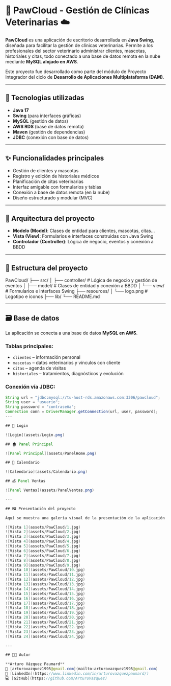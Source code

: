 # 🐾 PawCloud - Gestión de Clínicas Veterinarias ☁️

**PawCloud** es una aplicación de escritorio desarrollada en **Java Swing**, diseñada para facilitar la gestión de clínicas veterinarias. Permite a los profesionales del sector veterinario administrar clientes, mascotas, historiales y citas, todo conectado a una base de datos remota en la nube mediante **MySQL alojado en AWS**.

Este proyecto fue desarrollado como parte del módulo de Proyecto Integrador del ciclo de **Desarrollo de Aplicaciones Multiplataforma (DAM)**.

---

## 🚀 Tecnologías utilizadas

- **Java 17**
- **Swing** (para interfaces gráficas)
- **MySQL** (gestión de datos)
- **AWS RDS** (base de datos remota)
- **Maven** (gestión de dependencias)
- **JDBC** (conexión con base de datos)

---

## ✨ Funcionalidades principales

- Gestión de clientes y mascotas
- Registro y edición de historiales médicos
- Planificación de citas veterinarias
- Interfaz amigable con formularios y tablas
- Conexión a base de datos remota (en la nube)
- Diseño estructurado y modular (MVC)

---

## 🧱 Arquitectura del proyecto

- **Modelo (Model)**: Clases de entidad para clientes, mascotas, citas...
- **Vista (View)**: Formularios e interfaces construidas con Java Swing
- **Controlador (Controller)**: Lógica de negocio, eventos y conexión a BBDD

---

## 📁 Estructura del proyecto

PawCloud/ ├── src/ │ ├── controller/ # Lógica de negocio y gestión de eventos │ ├── model/ # Clases de entidad y conexión a BBDD │ └── view/ # Formularios e interfaces Swing ├── resources/ │ └── logo.png # Logotipo e íconos ├── lib/  └── README.md

---

## 🗃️ Base de datos

La aplicación se conecta a una base de datos **MySQL en AWS**.

### Tablas principales:
- `clientes` – información personal
- `mascotas` – datos veterinarios y vínculos con cliente
- `citas` – agenda de visitas
- `historiales` – tratamientos, diagnósticos y evolución

### Conexión vía JDBC:

```java
String url = "jdbc:mysql://tu-host-rds.amazonaws.com:3306/pawcloud";
String user = "usuario";
String password = "contraseña";
Connection conn = DriverManager.getConnection(url, user, password);
---

## 🔐 Login

![Login](assets/Login.png)

## 🏠 Panel Principal

![Panel Principal](assets/PanelHome.png)

## 📅 Calendario

![Calendario](assets/Calendario.png)

## 💰 Panel Ventas

![Panel Ventas](assets/PanelVentas.png)

---

## 🖼️ Presentación del proyecto

Aquí se muestra una galería visual de la presentación de la aplicación:

![Vista 1](assets/PawCloud/1.jpg)
![Vista 2](assets/PawCloud/2.jpg)
![Vista 3](assets/PawCloud/3.jpg)
![Vista 4](assets/PawCloud/4.jpg)
![Vista 5](assets/PawCloud/5.jpg)
![Vista 6](assets/PawCloud/6.jpg)
![Vista 7](assets/PawCloud/7.jpg)
![Vista 8](assets/PawCloud/8.jpg)
![Vista 9](assets/PawCloud/9.jpg)
![Vista 10](assets/PawCloud/10.jpg)
![Vista 11](assets/PawCloud/11.jpg)
![Vista 12](assets/PawCloud/12.jpg)
![Vista 13](assets/PawCloud/13.jpg)
![Vista 14](assets/PawCloud/14.jpg)
![Vista 15](assets/PawCloud/15.jpg)
![Vista 16](assets/PawCloud/16.jpg)
![Vista 17](assets/PawCloud/17.jpg)
![Vista 18](assets/PawCloud/18.jpg)
![Vista 19](assets/PawCloud/19.jpg)
![Vista 20](assets/PawCloud/20.jpg)
![Vista 21](assets/PawCloud/21.jpg)
![Vista 22](assets/PawCloud/22.jpg)
![Vista 23](assets/PawCloud/23.jpg)
![Vista 24](assets/PawCloud/24.jpg)

---

## 👨‍💻 Autor

**Arturo Vázquez Paumard**  
📧 [arturovazquez1995@gmail.com](mailto:arturovazquez1995@gmail.com)  
💼 [LinkedIn](https://www.linkedin.com/in/arturovazquezpaumard/)  
💻 [GitHub](https://github.com/ArturoVazquez)
